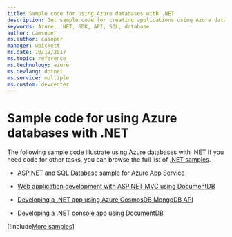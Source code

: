 ```yaml
---
title: Sample code for using Azure databases with .NET
description: Get sample code for creating applications using Azure databases with .NET
keywords: Azure, .NET, SDK, API, SQL, database
author: camsoper
ms.author: casoper
manager: wpickett
ms.date: 10/19/2017
ms.topic: reference
ms.technology: azure
ms.devlang: dotnet
ms.service: multiple
ms.custom: devcenter
---
```


# Sample code for using Azure databases with .NET

The following sample code illustrate using Azure databases with .NET
If you need code for other tasks, you can browse the full list of [.NET samples](https://azure.microsoft.com/resources/samples/?term=dotnet).

- [ASP.NET and SQL Database sample for Azure App Service](https://azure.microsoft.com/resources/samples/dotnet-sqldb-tutorial/)

- [Web application development with ASP.NET MVC using DocumentDB](https://azure.microsoft.com/resources/samples/documentdb-dotnet-todo-app/)

- [Developing a .NET app using Azure CosmosDB MongoDB API](https://azure.microsoft.com/resources/samples/azure-cosmos-db-mongodb-dotnet-getting-started/)

- [Developing a .NET console app using DocumentDB](https://azure.microsoft.com/resources/samples/documentdb-dotnet-getting-started/)

[!include[More samples](includes/more-samples.md)]
